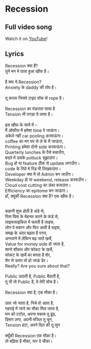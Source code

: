 # Recession

## Full video song 
Watch it on [YouTube](https://youtu.be/inhyJsj9Mu4)! 

## Lyrics
Recession क्या हैं? <br/>
तूने मन मे पाला हुआ खौफ है। <br/>
<br/>
है क्या ये Recession? <br/>
Anxiety के daddy की तोप है। <br/>
<br/>
तू करता जिसपे टाइट वॉक वो rope है। <br/>
<br/>
Recession का मंडराता साया है <br/> 
Tension भी तगड़ा ये लाया है। <br/>
<br/>
इस खौफ के साये में – <br/>
मैं ऑफीस में हमेशा time पे जाऊंगा। <br/>
अकेले नहीं car pooling करवाऊंगा। <br/>
coffee का मग घर से ले के मै जाऊंगा, <br/>
Printing हमेशा दोनो side करवाऊंगा। <br/>
Quarterly lunches के पैसे बचाउँगा, <br/>
बदले में उसके potluck सुझाउंगा। <br/>
Bug हो या feature ठीक से update लगाउँगा। <br/> 
code के रिपो मे रिड मी लिखवाउंगा। <br/>
Developer क्या मै तो Admin बन जाउँगा। <br/>
Weekday हो या weekend, release करवाउँगा। <br/>
Cloud cost cutting का डंका बजाउंगा। <br/>
Efficiency का epitome बन जाऊंगा। <br/>
हाँ, क्यूंकी Recession क्या है? एक खौफ है। <br/>
<br/>

कहानी शुरू होती है अंडे से, <br/>
घिस घिस के मेहनत करने के फंडे से, <br/>
लाइफसाइकिल में चलती है लाइफ, <br/>
लोन पे मकान और फिर आती है वाइफ, <br/>
समझ के अंदर बढ़ता है पगार, <br/>
अनजाने में लेकिन बढ़ जातें खर्चे, <br/>
Value for money side हो जाता है, <br/>
शानो शौकत और फोकट के खर्चे, <br/>
फोकट के खर्चे का बनता है शेर, <br/>
शेर से उतरा तो हो जाऊं ढेर। <br/>
Really? Are you sure about that? <br/> 
<br/>
Public उठाती है, Public बैठाती है, <br/> 
तू भी तो Public है, ये तेरी सोच है। <br/>
<br/>
Recession क्या है, एक मौका है। <br/>
<br/>
उपर जो जाता है, निचे वो आता है, <br/>
गहराई में जाने का मौका मिल जाता है, <br/>
मन को टटोल, अपना मकाम तू ढूंढ, <br/>
दिमाग लगा, अपनी मंजिल तू चून, <br/>
Tension हटा, अपने दिल की तू सुन <br/>
<br/>
क्यूँकी Recession एक मौका है। <br/>
तो बढ़िया है मौका, मार दे चौका। <br/>
